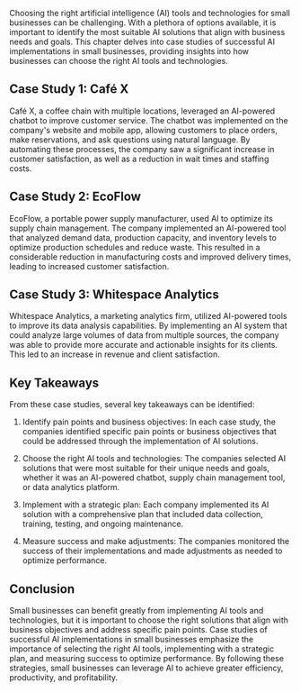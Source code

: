 
Choosing the right artificial intelligence (AI) tools and technologies for small businesses can be challenging. With a plethora of options available, it is important to identify the most suitable AI solutions that align with business needs and goals. This chapter delves into case studies of successful AI implementations in small businesses, providing insights into how businesses can choose the right AI tools and technologies.

Case Study 1: Café X
--------------------

Café X, a coffee chain with multiple locations, leveraged an AI-powered chatbot to improve customer service. The chatbot was implemented on the company's website and mobile app, allowing customers to place orders, make reservations, and ask questions using natural language. By automating these processes, the company saw a significant increase in customer satisfaction, as well as a reduction in wait times and staffing costs.

Case Study 2: EcoFlow
---------------------

EcoFlow, a portable power supply manufacturer, used AI to optimize its supply chain management. The company implemented an AI-powered tool that analyzed demand data, production capacity, and inventory levels to optimize production schedules and reduce waste. This resulted in a considerable reduction in manufacturing costs and improved delivery times, leading to increased customer satisfaction.

Case Study 3: Whitespace Analytics
----------------------------------

Whitespace Analytics, a marketing analytics firm, utilized AI-powered tools to improve its data analysis capabilities. By implementing an AI system that could analyze large volumes of data from multiple sources, the company was able to provide more accurate and actionable insights for its clients. This led to an increase in revenue and client satisfaction.

Key Takeaways
-------------

From these case studies, several key takeaways can be identified:

1. Identify pain points and business objectives: In each case study, the companies identified specific pain points or business objectives that could be addressed through the implementation of AI solutions.

2. Choose the right AI tools and technologies: The companies selected AI solutions that were most suitable for their unique needs and goals, whether it was an AI-powered chatbot, supply chain management tool, or data analytics platform.

3. Implement with a strategic plan: Each company implemented its AI solution with a comprehensive plan that included data collection, training, testing, and ongoing maintenance.

4. Measure success and make adjustments: The companies monitored the success of their implementations and made adjustments as needed to optimize performance.

Conclusion
----------

Small businesses can benefit greatly from implementing AI tools and technologies, but it is important to choose the right solutions that align with business objectives and address specific pain points. Case studies of successful AI implementations in small businesses emphasize the importance of selecting the right AI tools, implementing with a strategic plan, and measuring success to optimize performance. By following these strategies, small businesses can leverage AI to achieve greater efficiency, productivity, and profitability.
